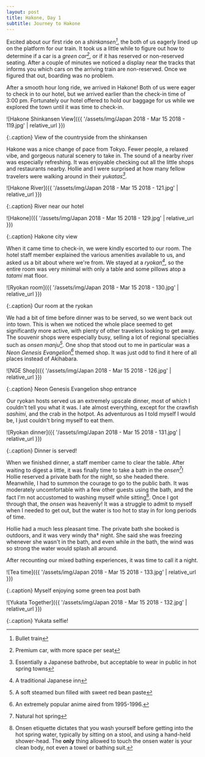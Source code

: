 ```yaml
---
layout: post
title: Hakone, Day 1
subtitle: Journey to Hakone
---
```


Excited about our first ride on a _shinkansen[^1]_, the both of us eagerly lined up on the platform for our train. It took us a little while to figure out how to determine if a car is a _green car[^2]_, or if it has reserved or non-reserved seating. After a couple of minutes we noticed a display near the tracks that informs you which cars on the arriving train are non-reserved. Once we figured that out, boarding was no problem.

After a smooth hour long ride, we arrived in Hakone! Both of us were eager to check in to our hotel, but we arrived earlier than the check-in time of 3:00 pm. Fortunately our hotel offered to hold our baggage for us while we explored the town until it was time to check-in.

![Hakone Shinkansen View]({{ '/assets/img/Japan 2018 - Mar 15 2018 - 119.jpg' | relative_url }})

{:.caption}
View of the countryside from the shinkansen

Hakone was a nice change of pace from Tokyo. Fewer people, a relaxed vibe, and gorgeous natural scenery to take in. The sound of a nearby river was especially refreshing. It was enjoyable checking out all the little shops and restaurants nearby. Hollie and I were surprised at how many fellow travelers were walking around in their _yukatas[^3]_.

![Hakone River]({{ '/assets/img/Japan 2018 - Mar 15 2018 - 121.jpg' | relative_url }})

{:.caption}
River near our hotel

![Hakone]({{ '/assets/img/Japan 2018 - Mar 15 2018 - 129.jpg' | relative_url }})

{:.caption}
Hakone city view

When it came time to check-in, we were kindly escorted to our room. The hotel staff member explained the various amenities available to us, and asked us a bit about where we're from. We stayed at a _ryokan[^4]_, so the entire room was very minimal with only a table and some pillows atop a _tatami_ mat floor.

![Ryokan room]({{ '/assets/img/Japan 2018 - Mar 15 2018 - 130.jpg' | relative_url }})

{:.caption}
Our room at the ryokan

We had a bit of time before dinner was to be served, so we went back out into town. This is when we noticed the whole place seemed to get significantly more active, with plenty of other travelers looking to get away. The souvenir shops were especially busy, selling a lot of regional specialties such as _onsen manju[^5]_. One shop that stood out to me in particular was a _Neon Genesis Evangelion[^6]_ themed shop. It was just odd to find it here of all places instead of Akihabara.

![NGE Shop]({{ '/assets/img/Japan 2018 - Mar 15 2018 - 126.jpg' | relative_url }})

{:.caption}
Neon Genesis Evangelion shop entrance

Our ryokan hosts served us an extremely upscale dinner, most of which I couldn't tell you what it was. I ate almost everything, except for the crawfish _sashimi_, and the crab in the hotpot. As adventurous as I told myself I would be, I just couldn't bring myself to eat them.

![Ryokan dinner]({{ '/assets/img/Japan 2018 - Mar 15 2018 - 131.jpg' | relative_url }})

{:.caption}
Dinner is served!

When we finished dinner, a staff member came to clear the table. After waiting to digest a little, it was finally time to take a bath in the _onsen[^7]_! Hollie reserved a private bath for the night, so she headed there. Meanwhile, I had to summon the courage to go to the public bath. It was moderately uncomfortable with a few other guests using the bath, and the fact I'm not accustomed to washing myself while sitting[^8]. Once I got through that, the _onsen_ was heavenly! It was a struggle to admit to myself when I needed to get out, but the water is too hot to stay in for long periods of time.

Hollie had a much less pleasant time. The private bath she booked is outdoors, and it was very windy tha† night. She said she was freezing whenever she wasn't in the bath, and even while _in_ the bath, the wind was so strong the water would splash all around.

After recounting our mixed bathing experiences, it was time to call it a night.

![Tea time]({{ '/assets/img/Japan 2018 - Mar 15 2018 - 133.jpg' | relative_url }})

{:.caption}
Myself enjoying some green tea post bath

![Yukata Together]({{ '/assets/img/Japan 2018 - Mar 15 2018 - 132.jpg' | relative_url }})

{:.caption}
Yukata selfie!

[^1]: Bullet train
[^2]: Premium car, with more space per seat
[^3]: Essentially a Japanese bathrobe, but acceptable to wear in public in hot spring towns
[^4]: A traditional Japanese inn
[^5]: A soft steamed bun filled with sweet red bean paste
[^6]: An extremely popular anime aired from 1995-1996.
[^7]: Natural hot spring
[^8]: Onsen etiquette dictates that you wash yourself before getting into the hot spring water, typically by sitting on a stool, and using a hand-held shower-head. The **only** thing allowed to touch the onsen water is your clean body, not even a towel or bathing suit.

